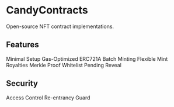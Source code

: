 # CandyContracts
Open-source NFT contract implementations. 

## Features 
Minimal Setup
Gas-Optimized
ERC721A Batch Minting
Flexible Mint Royalties
Merkle Proof Whitelist
Pending Reveal

## Security 
Access Control 
Re-entrancy Guard
